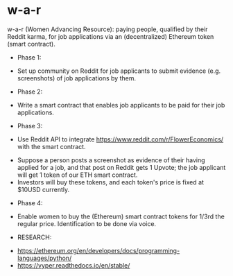 # w-a-r

w-a-r (Women Advancing Resource): paying people, qualified by their Reddit karma, for job applications via an (decentralized) Ethereum token (smart contract).

- Phase 1:

* Set up community on Reddit for job applicants to submit evidence (e.g. screenshots) of job applications by them.

- Phase 2:

* Write a smart contract that enables job applicants to be paid for their job applications.

- Phase 3:

* Use Reddit API to integrate https://www.reddit.com/r/FlowerEconomics/ with the smart contract.

- Suppose a person posts a screenshot as evidence of their having applied for a job, and that post on Reddit gets 1 Upvote; the job applicant will get 1 token of our ETH smart contract.
- Investors will buy these tokens, and each token's price is fixed at $10USD currently.

* Phase 4:

- Enable women to buy the (Ethereum) smart contract tokens for 1/3rd the regular price. Identification to be done via voice.

- RESEARCH:

* https://ethereum.org/en/developers/docs/programming-languages/python/
* https://vyper.readthedocs.io/en/stable/
